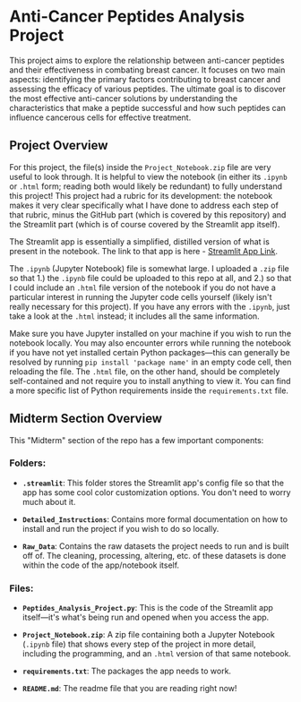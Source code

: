 # Anti-Cancer Peptides Analysis Project

This project aims to explore the relationship between anti-cancer peptides and their effectiveness in combating breast cancer. It focuses on two main aspects: identifying the primary factors contributing to breast cancer and assessing the efficacy of various peptides. The ultimate goal is to discover the most effective anti-cancer solutions by understanding the characteristics that make a peptide successful and how such peptides can influence cancerous cells for effective treatment.

## Project Overview

For this project, the file(s) inside the `Project_Notebook.zip` file are very useful to look through. It is helpful to view the notebook (in either its `.ipynb` or `.html` form; reading both would likely be redundant) to fully understand this project! This project had a rubric for its development: the notebook makes it very clear specifically what I have done to address each step of that rubric, minus the GitHub part (which is covered by this repository) and the Streamlit part (which is of course covered by the Streamlit app itself).

The Streamlit app is essentially a simplified, distilled version of what is present in the notebook. The link to that app is here - [Streamlit App Link](#).

The `.ipynb` (Jupyter Notebook) file is somewhat large. I uploaded a `.zip` file so that 1.) the `.ipynb` file could be uploaded to this repo at all, and 2.) so that I could include an `.html` file version of the notebook if you do not have a particular interest in running the Jupyter code cells yourself (likely isn't really necessary for this project). If you have any errors with the `.ipynb`, just take a look at the `.html` instead; it includes all the same information.

Make sure you have Jupyter installed on your machine if you wish to run the notebook locally. You may also encounter errors while running the notebook if you have not yet installed certain Python packages—this can generally be resolved by running `pip install 'package name'` in an empty code cell, then reloading the file. The `.html` file, on the other hand, should be completely self-contained and not require you to install anything to view it. You can find a more specific list of Python requirements inside the `requirements.txt` file.

## Midterm Section Overview

This "Midterm" section of the repo has a few important components:

### Folders:

- **`.streamlit`**: This folder stores the Streamlit app's config file so that the app has some cool color customization options. You don't need to worry much about it.
  
- **`Detailed_Instructions`**: Contains more formal documentation on how to install and run the project if you wish to do so locally.
  
- **`Raw_Data`**: Contains the raw datasets the project needs to run and is built off of. The cleaning, processing, altering, etc. of these datasets is done within the code of the app/notebook itself.

### Files:

- **`Peptides_Analysis_Project.py`**: This is the code of the Streamlit app itself—it's what's being run and opened when you access the app.

- **`Project_Notebook.zip`**: A zip file containing both a Jupyter Notebook (`.ipynb` file) that shows every step of the project in more detail, including the programming, and an `.html` version of that same notebook.

- **`requirements.txt`**: The packages the app needs to work.

- **`README.md`**: The readme file that you are reading right now!
